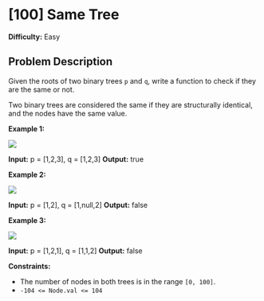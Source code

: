 # [100] Same Tree

**Difficulty:** Easy

## Problem Description

Given the roots of two binary trees `p` and `q`, write a function to check if they are the same or not.

Two binary trees are considered the same if they are structurally identical, and the nodes have the same value.

**Example 1:**

![](https://assets.leetcode.com/uploads/2020/12/20/ex1.jpg)

**Input:** p = \[1,2,3\], q = \[1,2,3\]
**Output:** true

**Example 2:**

![](https://assets.leetcode.com/uploads/2020/12/20/ex2.jpg)

**Input:** p = \[1,2\], q = \[1,null,2\]
**Output:** false

**Example 3:**

![](https://assets.leetcode.com/uploads/2020/12/20/ex3.jpg)

**Input:** p = \[1,2,1\], q = \[1,1,2\]
**Output:** false

**Constraints:**

*   The number of nodes in both trees is in the range `[0, 100]`.
*   `-104 <= Node.val <= 104`
